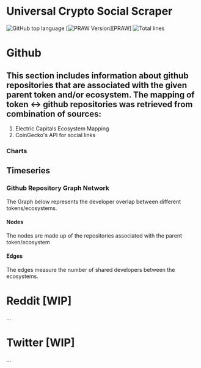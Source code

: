 # Universal Crypto Social Scraper 

![GitHub top language](https://img.shields.io/github/languages/top/nazihkalo/Crypto-Social-Scraper-App?logo=Python)
[![PRAW Version](https://img.shields.io/badge/PRAW-7.3.0-red?logo=Reddit)][PRAW]
![Total lines](https://img.shields.io/tokei/lines/github/nazihkalo/Crypto-Social-Scraper-App)

# Github
## This section includes information about github repositories that are associated with the given parent token and/or ecosystem. The mapping of token <-> github repositories was retrieved from combination of sources:
1. Electric Capitals Ecosystem Mapping
2. CoinGecko's API for social links


### Charts
## Timeseries
### Github Repository Graph Network
The Graph below represents the developer overlap between different tokens/ecosystems.
#### Nodes
The nodes are made up of the repositories associated with the parent token/ecosystem
#### Edges 
The edges measure the number of shared developers between the ecosystems.

# Reddit [WIP]
...
# Twitter [WIP]
...
